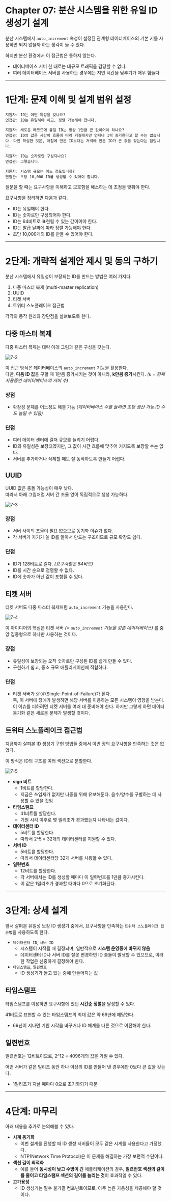 # Chapter 07: 분산 시스템을 위한 유일 ID 생성기 설계

분산 시스템에서 `auto_increment` 속성이 설정된 관계형 데이터베이스의 기본 키를 사용하면 되지 않을까 하는 생각이 들 수 있다.

하지만 분산 환경에서 이 접근법은 통하지 않는다.

- 데이터베이스 서버 한 대로는 대규모 트래픽을 감당할 수 없다.
- 여러 데이터베이스 서버를 사용하는 경우에는 지연 시간을 낮추기가 매우 힘들다.

---

# 1단계: 문제 이해 및 설계 범위 설정

```
지원자: ID는 어떤 특성을 갖나요?
면접관: ID는 유일해야 하고, 정렬 가능해야 합니다.

지원자: 새로운 레코드에 붙일 ID는 항상 1만큼 큰 값이어야 하나요?
면접관: ID의 값은 시간이 흐름에 따라 커질테지만 언제나 1씩 증가한다고 할 수는 없습니다. 다만 확실한 것은, 아침에 만든 ID보다는 저녁에 만든 ID가 큰 값을 갖는다는 점입니다.

지원자: ID는 숫자로만 구성되나요?
면접관: 그렇습니다.

지원자: 시스템 규모는 어느 정도입니까?
면접관: 초당 10,000 ID를 생성할 수 있어야 합니다.
```

질문을 할 때는 요구사항을 이해하고 모호함을 해소하는 데 초점을 맞춰야 한다.

요구사항을 정리하면 다음과 같다.

- ID는 유일해야 한다.
- ID는 숫자로만 구성되어야 한다.
- ID는 64비트로 표현될 수 있는 값이어야 한다.
- ID는 발급 날짜에 따라 정렬 가능해야 한다.
- 초당 10,000개의 ID를 만들 수 있어야 한다.

---

# 2단계: 개략적 설계안 제시 및 동의 구하기

분산 시스템에서 유일성이 보장되는 ID를 만드는 방법은 여러 가지다.

1. 다중 마스터 복제 (multi-master replication)
2. UUID
3. 티켓 서버
4. 트위터 스노플레이크 접근법

각각의 동작 원리와 장단점을 살펴보도록 한다.

## 다중 마스터 복제

다중 마스터 복제는 대략 아래 그림과 같은 구성을 갖는다.

![7-2](./assets/7-2.png)

이 접근 방식은 데이터베이스의 `auto_increment` 기능을 활용한다.  
다만, **다음 ID 값**을 구할 때 1만큼 증가시키는 것이 아니라, **k만큼 증가**시킨다. _(`k` = 현재 사용중인 데이터베이스의 서버 수)_

### 장점

- 확장성 문제를 어느정도 해결 가능 _(데이터베이스 수를 늘리면 초당 생산 가능 ID 수도 늘릴 수 있음)_

### 단점

- 여러 데이터 센터에 걸쳐 규모를 늘리기 어렵다.
- ID의 유일성은 보장되겠지만, 그 값이 시간 흐름에 맞추어 커지도록 보장할 수는 없다.
- 서버를 추가하거나 삭제할 때도 잘 동작하도록 만들기 어렵다.

## UUID

UUID 값은 충돌 가능성이 매우 낮다.  
따라서 아래 그림처럼 서버 간 조율 없이 독립적으로 생성 가능하다.

![7-3](./assets/7-3.png)

### 장점

- 서버 사이의 조율이 필요 없으므로 동기화 이슈가 없다.
- 각 서버가 자기가 쓸 ID를 알아서 만드는 구조이므로 규모 확장도 쉽다.

### 단점

- ID가 128비트로 길다. _(요구사항은 64비트)_
- ID를 시간 순으로 정렬할 수 없다.
- ID에 숫자가 아닌 값이 포함될 수 있다.

## 티켓 서버

티켓 서버도 다중 마스터 복제처럼 `auto_increment` 기능을 사용한다.

![7-4](./assets/7-4.png)

이 아이디어의 핵심은 티켓 서버 _(= `auto_increment` 기능을 갖춘 데이터베이스)_ 를 중앙 집중형으로 하나만 사용하는 것이다.

### 장점

- 유일성이 보장되는 오직 숫자로만 구성된 ID를 쉽게 만들 수 있다.
- 구현하기 쉽고, 중소 규모 애플리케이션에 적합하다.

### 단점

- 티켓 서버가 `SPOF`(Single-Point-of-Failure)가 된다.  
  즉, 이 서버에 장애가 발생하면 해당 서버를 이용하는 모든 시스템이 영향을 받는다. 이 이슈를 피하려면 티켓 서버를 여러 대 준비해야 한다. 하지만 그렇게 하면 데이터 동기화 같은 새로운 문제가 발생할 것이다.

## 트위터 스노플레이크 접근법

지금까지 살펴본 ID 생성기 구현 방법들 중에서 이번 장의 요구사항을 만족하는 것은 없었다.

이 방식은 ID의 구조를 여러 섹션으로 분할한다.

![7-5](image.png)

- **sign 비트**
  - 1비트를 할당한다.
  - 지금은 쓰임새가 없지만 나중을 위해 유보해둔다. 음수/양수를 구별하는 데 사용할 수 있을 것임
- **타임스탬프**
  - 41비트를 할당한다.
  - 기원 시각 이후로 몇 밀리초가 경과했는지 나타내는 값이다.
- **데이터센터 ID**
  - 5비트를 할당한다.
  - 따라서 2^5 = 32개의 데이터센터를 지원할 수 있다.
- **서버 ID**
  - 5비트를 할당한다.
  - 따라서 데이터센터당 32개 서버를 사용할 수 있다.
- **일련번호**
  - 12비트를 할당한다.
  - 각 서버에서는 ID를 생성할 때마다 이 일련번호를 1만큼 증가시킨다.
  - 이 값은 1밀리초가 경과할 때마다 0으로 초기화된다.

---

# 3단계: 상세 설계

앞서 살펴본 유일성 보장 ID 생성기 중에서, 요구사항을 만족하는 `트위터 스노플레이크 접근법`을 사용하도록 한다.

- `데이터센터 ID`, `서버 ID`
  - 시스템이 시작될 때 결정되며, 일반적으로 **시스템 운영중에 바뀌지 않음**
  - 데이터센터 ID나 서버 ID를 잘못 변경하면 ID 충돌이 발생할 수 있으므로, 이러한 작업은 신중하게 결정해야 한다.
- `타임스탬프`, `일련번호`
  - ID 생성기가 돌고 있는 중에 만들어지는 값

## 타임스탬프

타임스탬프를 이용하면 요구사항에 있던 **시간순 정렬**을 달성할 수 있다.

41비트로 표현할 수 있는 타임스탬프의 최대 값은 약 69년에 해당한다.

- 69년이 지나면 기원 시각을 바꾸거나 ID 체계를 다른 것으로 이전해야 한다.

## 일련번호

일련번호는 12비트이므로, 2^12 = 4096개의 값을 가질 수 있다.

어떤 서버가 같은 밀리초 동안 하나 이상의 ID를 만들어 낸 경우에만 0보다 큰 값을 갖는다.

- 1밀리초가 지날 때마다 0으로 초기화되기 때문

---

# 4단계: 마무리

아래 내용을 추가로 논의해볼 수 있다.

- **시계 동기화**
  - 이번 설계를 진행할 때 ID 생성 서버들이 모두 같은 시계를 사용한다고 가정했다.
  - NTP(Network Time Protocol)은 이 문제를 해결하는 가장 보편적 수단이다.
- **섹션 길이 최적화**
  - 예를 들어 **동시성이 낮고 수명이 긴** 애플리케이션의 경우, **일련번호 섹션의 길이를 줄이고 타임스탬프 섹션의 길이를 늘리는 것**이 효과적일 수 있다.
- **고가용성**
  - ID 생성기는 필수 불가결 컴포넌트이므로, 아주 높은 가용성을 제공해야 할 것이다.
